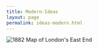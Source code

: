 ```yaml
---
title: Modern-Ideas
layout: page
permalink: ideas-modern.html
---
```


<style>
img {
     max-width: 100%;
     height: auto;
}

</style>

<div class=img>
<img src="objects/east-end-1882.jpg"
     alt="1882 Map of London's East End"
     style="float: left; margin-right: 10px; padding-bottom:20px;" />  
</div>

&nbsp;